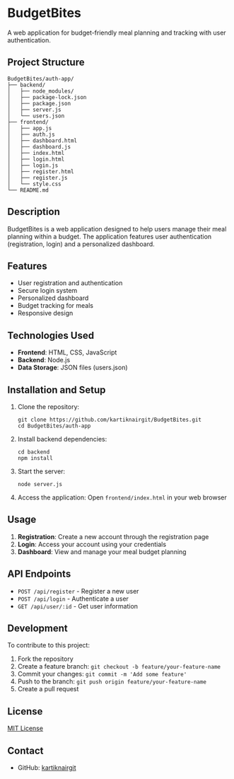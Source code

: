 # BudgetBites

A web application for budget-friendly meal planning and tracking with user authentication.

## Project Structure

```
BudgetBites/auth-app/
├── backend/
│   ├── node_modules/
│   ├── package-lock.json
│   ├── package.json
│   ├── server.js
│   └── users.json
├── frontend/
│   ├── app.js
│   ├── auth.js
│   ├── dashboard.html
│   ├── dashboard.js
│   ├── index.html
│   ├── login.html
│   ├── login.js
│   ├── register.html
│   ├── register.js
│   └── style.css
└── README.md
```

## Description

BudgetBites is a web application designed to help users manage their meal planning within a budget. The application features user authentication (registration, login) and a personalized dashboard.

## Features

- User registration and authentication
- Secure login system
- Personalized dashboard
- Budget tracking for meals
- Responsive design

## Technologies Used

- **Frontend**: HTML, CSS, JavaScript
- **Backend**: Node.js
- **Data Storage**: JSON files (users.json)

## Installation and Setup

1. Clone the repository:
   ```
   git clone https://github.com/kartiknairgit/BudgetBites.git
   cd BudgetBites/auth-app
   ```

2. Install backend dependencies:
   ```
   cd backend
   npm install
   ```

3. Start the server:
   ```
   node server.js
   ```

4. Access the application:
   Open `frontend/index.html` in your web browser

## Usage

1. **Registration**: Create a new account through the registration page
2. **Login**: Access your account using your credentials
3. **Dashboard**: View and manage your meal budget planning

## API Endpoints

- `POST /api/register` - Register a new user
- `POST /api/login` - Authenticate a user
- `GET /api/user/:id` - Get user information

## Development

To contribute to this project:

1. Fork the repository
2. Create a feature branch: `git checkout -b feature/your-feature-name`
3. Commit your changes: `git commit -m 'Add some feature'`
4. Push to the branch: `git push origin feature/your-feature-name`
5. Create a pull request

## License

[MIT License](LICENSE)

## Contact

- GitHub: [kartiknairgit](https://github.com/kartiknairgit)
